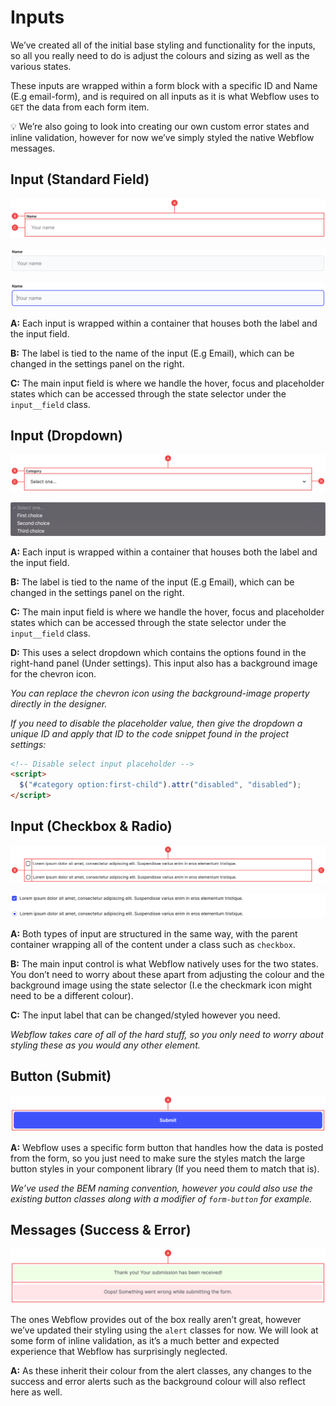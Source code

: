 # Inputs

We’ve created all of the initial base styling and functionality for the inputs, so all you really need to do is adjust the colours and sizing as well as the various states.

These inputs are wrapped within a form block with a specific ID and Name (E.g email-form), and is required on all inputs as it is what Webflow uses to `GET` the data from each form item.

<aside>
💡 We’re also going to look into creating our own custom error states and inline validation, however for now we’ve simply styled the native Webflow messages.
</aside>

## Input (Standard Field)

![input-standard-1.png](anatomy/14-inputs/input-standard-1.png)

![input-standard-2.png](anatomy/14-inputs/input-standard-2.png)

![input-standard-3.png](anatomy/14-inputs/input-standard-3.png)

**A:** Each input is wrapped within a container that houses both the label and the input field.

**B:** The label is tied to the name of the input (E.g Email), which can be changed in the settings panel on the right.

**C:** The main input field is where we handle the hover, focus and placeholder states which can be accessed through the state selector under the `input__field` class.

## Input (Dropdown)

![input-dropdown-1.png](anatomy/14-inputs/input-dropdown-1.png)

![input-dropdown-2.png](anatomy/14-inputs/input-dropdown-2.png)

**A:** Each input is wrapped within a container that houses both the label and the input field.

**B:** The label is tied to the name of the input (E.g Email), which can be changed in the settings panel on the right.

**C:** The main input field is where we handle the hover, focus and placeholder states which can be accessed through the state selector under the `input__field` class.

**D:** This uses a select dropdown which contains the options found in the right-hand panel (Under settings). This input also has a background image for the chevron icon.

_You can replace the chevron icon using the background-image property directly in the designer._

_If you need to disable the placeholder value, then give the dropdown a unique ID and apply that ID to the code snippet found in the project settings:_

```html
<!-- Disable select input placeholder -->
<script>
  $("#category option:first-child").attr("disabled", "disabled");
</script>
```

## Input (Checkbox & Radio)

![input-controls-1.png](anatomy/14-inputs/input-controls-1.png)

![input-controls-2.png](anatomy/14-inputs/input-controls-2.png)

**A:** Both types of input are structured in the same way, with the parent container wrapping all of the content under a class such as `checkbox`.

**B:** The main input control is what Webflow natively uses for the two states. You don’t need to worry about these apart from adjusting the colour and the background image using the state selector (I.e the checkmark icon might need to be a different colour).

**C:** The input label that can be changed/styled however you need.

_Webflow takes care of all of the hard stuff, so you only need to worry about styling these as you would any other element._

## Button (Submit)

![form-button.png](anatomy/14-inputs/form-button.png)

**A:** Webflow uses a specific form button that handles how the data is posted from the form, so you just need to make sure the styles match the large button styles in your component library (If you need them to match that is).

_We’ve used the BEM naming convention, however you could also use the existing button classes along with a modifier of `form-button` for example._

## Messages (Success & Error)

![form-messages.png](anatomy/14-inputs/form-messages.png)

The ones Webflow provides out of the box really aren’t great, however we’ve updated their styling using the `alert` classes for now. We will look at some form of inline validation, as it’s a much better and expected experience that Webflow has surprisingly neglected.

**A:** As these inherit their colour from the alert classes, any changes to the success and error alerts such as the background colour will also reflect here as well.

